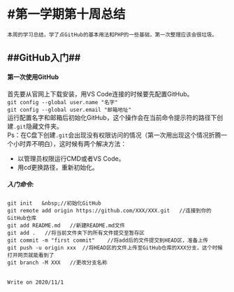 #第一学期第十周总结 </br>
================================================
    本周的学习总结，学了点GitHub的基本用法和PHP的一些基础，第一次整理应该会很垃圾。
## ##GitHub入门##

#### 第一次使用GitHub
首先要从官网上下载安装，用VS Code连接的时候要先配置GitHub。 </br>
`git config --global user.name "名字"` </br>
`git config --global user.email "邮箱地址"` </br>
运行配置名字和邮箱后初始化GitHub，这个操作会在当前命令提示符的路径下创建`.git`隐藏文件夹。 </br>
Ps：在C盘下创建`.git`会出现没有权限访问的情况（第一次用出现这个情况折腾一个小时弄不明白），这时候有两个解决方法：
* 以管理员权限运行CMD或者VS Code。
* 用cd更换路径，重新初始化。
##### 入门命令:</br>
`git init   &nbsp;//初始化GitHub`</br>
`git remote add origin https://github.com/XXX/XXX.git   //连接到你的GitHub仓库`<br>
`git add README.md   //新建README.md文件`</br>
`git add .   //将当前文件夹下的所有文件提交至暂存区`</br>
`git commit -m "first commit"    //将add后的文件提交到HEAD区，准备上传`</br>
`git push -u origin xxx  //将HEAD区的文件上传至GitHub仓库的XXX分支，这个时候打开网页就能看到了`</br>
`git branch -M XXX   //更改分支名称`</br>
</br>

    Write on 2020/11/1        
        